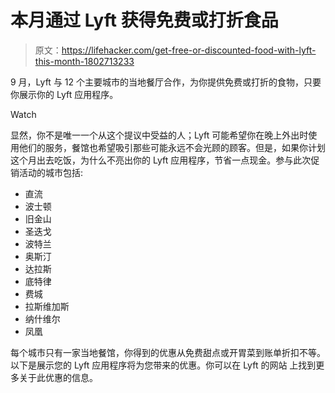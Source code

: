 # 本月通过 Lyft 获得免费或打折食品

> 原文：<https://lifehacker.com/get-free-or-discounted-food-with-lyft-this-month-1802713233>

9 月，Lyft 与 12 个主要城市的当地餐厅合作，为你提供免费或打折的食物，只要你展示你的 Lyft 应用程序。

Watch

显然，你不是唯一一个从这个提议中受益的人；Lyft 可能希望你在晚上外出时使用他们的服务，餐馆也希望吸引那些可能永远不会光顾的顾客。但是，如果你计划这个月出去吃饭，为什么不亮出你的 Lyft 应用程序，节省一点现金。参与此次促销活动的城市包括:

*   直流
*   波士顿
*   旧金山
*   圣迭戈
*   波特兰
*   奥斯汀
*   达拉斯
*   底特律
*   费城
*   拉斯维加斯
*   纳什维尔
*   凤凰

每个城市只有一家当地餐馆，你得到的优惠从免费甜点或开胃菜到账单折扣不等。以下是展示您的 Lyft 应用程序将为您带来的优惠。你可以在 Lyft 的网站 上找到更多关于此优惠的信息。
